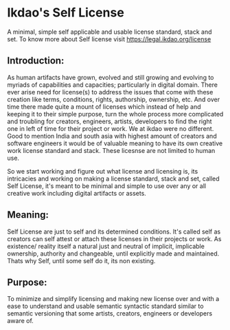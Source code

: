 # Ikdao's Self License
A minimal, simple self applicable and usable license standard, stack and set. To know more about Self license visit https://legal.ikdao.org/license

## Introduction:

As human artifacts have grown, evolved and still growing and evolving to myriads of capabilities and capacities; particularly in digital domain. There ever arise need for license(s) to address the issues that come with these creation like terms, conditions, rights, authorship, ownership, etc. And over time there made quite a mount of licenses which instead of help and keeping it to their simple purpose, turn the whole process more complicated and troubling for creators, engineers, artists, developers to find the right one in left of time for their project or work. We at ikdao were no different. Good to mention India and south asia with highest amount of creators and software engineers it would be of valuable meaning to have its own creative work license standard and stack. These licesnse are not limited to human use.

So we start working and figure out what license and licensing is, its intricacies and working on making a license standard, stack and set, called Self License, it's meant to be minimal and simple to use over any or all creative work including digital artifacts or assets.

## Meaning:

Self License are just to self and its determined conditions. It's called self as creators can self attest or attach these licenses in their projects or work. As existence/ reality itself a natural just and neutral of implicit, implicable ownership, authority and changeable, until explicitly made and maintained. Thats why Self, until some self do it, its non existing.

## Purpose:

To minimize and simplify licensing and making new license over and with a ease to understand and usable semantic syntactic standard similar to semantic versioning that some artists, creators, engineers or developers aware of.

